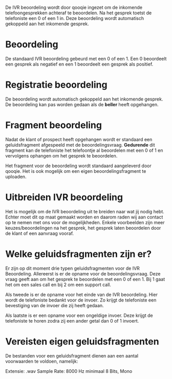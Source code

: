 <!-- TITLE: IVR Beoordeling -->
De IVR beoordeling wordt door qooqie ingezet om de inkomende telefoongesprekken achteraf te beoordelen. Na het gesprek toetst de telefoniste een 0 of een 1 in. Deze beoordeling wordt automatisch gekoppeld aan het inkomende gesprek.

# Beoordeling
De standaard IVR beoordeling gebeurd met een 0 of een 1. Een 0 beoordeelt een gesprek als negatief en een 1 beoordeelt een gesprek als positief. 

# Registratie beoordeling
De beoordeling wordt automatisch gekoppeld aan het inkomende gesprek. De beoordeling kan pas worden gedaan als de **beller** heeft opgehangen. 


# Fragment beoordeling
Nadat de klant of prospect heeft opgehangen wordt er standaard een geluidsfragment afgespeeld met de beoordelingsvraag. **Gedurende** dit fragment kan de telefoniste het telefoontje al beoordelen met een 0 of 1 en vervolgens ophangen om het gesprek te beoordelen. 

Het fragment voor de beoordeling wordt standaard aangeleverd door qooqie. Het is ook mogelijk om een eigen beoordelingsfragment te uploaden.

# Uitbreiden IVR beoordeling
Het is mogelijk om de IVR beoordeling uit te breiden naar wat jij nodig hebt. Echter moet dit op maat gemaakt worden en daarom raden wij aan contact op te nemen met ons voor de mogelijkheden. Enkele voorbeelden zijn meer keuzes/beoordelingen na het gesprek, het gesprek laten beoordelen door de klant of een aanvraag vooraf. 

# Welke geluidsfragmenten zijn er?
Er zijn op dit moment drie typen geluidsfragmenten voor de IVR Beoordeling. Allereerst is er de opname voor de beoordelingsvraag. Deze vraag geeft aan om het gesprek te beoordelen met een 0 of een 1. Bij 1 gaat het om een sales call en bij 2 om een support call. 

Als tweede is er de opname voor het einde van de IVR beoordeling. Hier wordt de telefoniste bedankt voor de invoer. Zo krijgt de telefoniste een bevestiging van de invoer die zij heeft gedaan.

Als laatste is er een opname voor een ongeldige invoer. Deze krijgt de telefoniste te horen zodra zij een ander getal dan 0 of 1 invoert.
# Vereisten eigen geluidsfragmenten
De bestanden voor een geluidsfragment dienen aan een aantal voorwaarden te voldoen, namelijk:

Extensie: .wav 
Sample Rate: 8000 Hz 
minimaal 8 Bits, Mono



